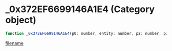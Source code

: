 # _0x372EF6699146A1E4 (Category object)

```js
function _0x372EF6699146A1E4(p0: number, entity: number, p2: number, p3: number): boolean
```

[filename](_0x372EF6699146A1E4_m.md ':include')
